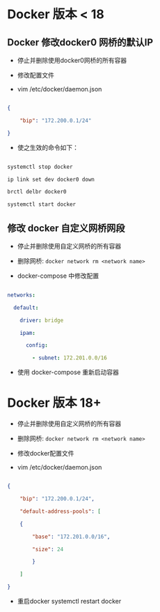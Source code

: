 

# Docker 版本 < 18
## Docker 修改docker0 网桥的默认IP
- 停止并删除使用docker0网桥的所有容器
- 修改配置文件

- vim /etc/docker/daemon.json
```json
{
    "bip": "172.200.0.1/24"
}
```

 - 使之生效的命令如下：

```bash
systemctl stop docker
ip link set dev docker0 down
brctl delbr docker0
systemctl start docker
```



## 修改 docker 自定义网桥网段
- 停止并删除使用自定义网桥的所有容器
- 删除网桥: `docker network rm <network name>`
- docker-compose 中修改配置

```yaml
networks:
  default:
    driver: bridge
    ipam:
      config:
        - subnet: 172.201.0.0/16
```
- 使用 docker-compose 重新启动容器



# Docker 版本 18+
- 停止并删除使用自定义网桥的所有容器
- 删除网桥: `docker network rm <network name>`
- 修改docker配置文件
- vim /etc/docker/daemon.json

```json
{
    "bip": "172.200.0.1/24",
    "default-address-pools": [
    {
        "base": "172.201.0.0/16",
        "size": 24
        }
    ]
}
```
- 重启docker systemctl restart docker


